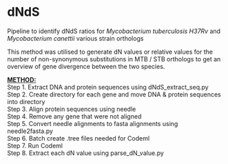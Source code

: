 # dNdS

Pipeline to identify dNdS ratios for <i> Mycobacterium tuberculosis H37Rv </i> and <i> Mycobacterium canettii </i> various strain orthologs

This method was utilised to generate dN values or relative values for the number of non-synonymous substitutions in MTB / STB orthologs to get an overview of gene divergence between the two species. 

<u><b>METHOD:</u></b> <br>
Step 1. Extract DNA and protein sequences using dNdS_extract_seq.py <br>
Step 2. Create directory for each gene and move DNA & protein sequences into directory <br>
Step 3. Align protein sequences using needle <br>
Step 4. Remove any gene that were not aligned <br>
Step 5. Convert needle alignments to fasta alignments using needle2fasta.py <br>
Step 6. Batch create .tree files needed for Codeml <br>
Step 7. Run Codeml <br>
Step 8. Extract each dN value using parse_dN_value.py <br>
